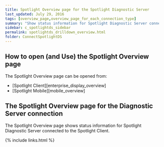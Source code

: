 ```yaml
---
title: Spotlight Overview page for the Spotlight Diagnostic Server
last_updated: July 29, 2016
tags: [overview_page,overview_page_for_each_connection_type]
summary: "Show status information for Spotlight Diagnostic Server connected to the Spotlight Client."
sidebar: c_spotlightds_sidebar
permalink: spotlightds_drilldown_overview.html
folder: ConnectSpotlightDS
---
```




## How to open (and Use) the Spotlight Overview page
The Spotlight Overview page can be opened from:

* [Spotlight Client][enterprise_display_overview]
* [Spotlight Mobile][mobile_overview]

## The Spotlight Overview page for the Diagnostic Server connection
The Spotlight Overview page shows status information for Spotlight Diagnostic Server connected to the Spotlight Client.





{% include links.html %}
